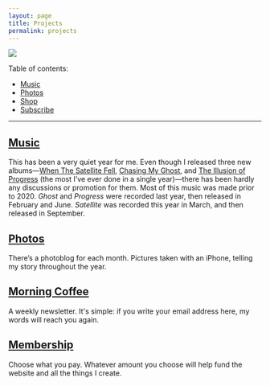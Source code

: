 ```yaml
---
layout: page
title: Projects
permalink: projects
---
```


![][image-1]

Table of contents:

- [Music][1]
- [Photos][2]
- [Shop][3]
- [Subscribe][4]

---- 

## [Music][5]

This has been a very quiet year for me. Even though I released three new albums—[When The Satellite Fell][6], [Chasing My Ghost][7], and [The Illusion of Progress][8] (the most I’ve ever done in a single year)—there has been hardly any discussions or promotion for them. Most of this music was made prior to 2020. *Ghost* and *Progress* were recorded last year, then released in February and June. *Satellite* was recorded this year in March, and then released in September.

## [Photos][9]

There’s a photoblog for each month. Pictures taken with an iPhone, telling my story throughout the year.

## [Morning Coffee][10]

A weekly newsletter. It's simple: if you write your email address here, my words will reach you again.

## [Membership][11]

Choose what you pay. Whatever amount you choose will help fund the website and all the things I create.

[1]:	music
[2]:	photos
[3]:	shop
[4]:	subscribe
[5]:	music
[6]:	satellite
[7]:	ghost
[8]:	progress
[9]:	photos
[10]:	subscribe
[11]:	subscribe

[image-1]:	https://i.imgur.com/WdJmpta.png
